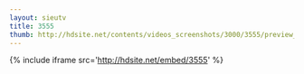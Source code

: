 ```yaml
---
layout: sieutv
title: 3555
thumb: http://hdsite.net/contents/videos_screenshots/3000/3555/preview_360p.mp4.jpg
---
```

{% include iframe src='http://hdsite.net/embed/3555' %}
 
